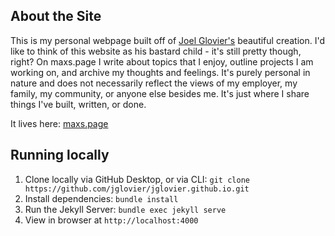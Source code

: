 ## About the Site

This is my personal webpage built off of [Joel Glovier's](https://jglovier.github.io) beautiful creation. I'd like to think of this website as his bastard child - it's still pretty though, right? On maxs.page I write about topics that I enjoy, outline projects I am working on, and archive my thoughts and feelings. It's purely personal in nature and does not necessarily reflect the views of my employer, my family, my community, or anyone else besides me. It's just where I share things I've built, written, or done.

It lives here: [maxs.page](https://maxs.page)

## Running locally

1. Clone locally via GitHub Desktop, or via CLI: `git clone https://github.com/jglovier/jglovier.github.io.git`
2. Install dependencies: `bundle install`
3. Run the Jekyll Server: `bundle exec jekyll serve`
4. View in browser at `http://localhost:4000`
